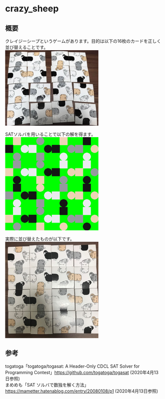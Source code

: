 # crazy_sheep

## 概要
クレイジーシープというゲームがあります。目的は以下の16枚のカードを正しく並び替えることです。  
<img src="conflict.jpg" width="300">  

SATソルバを用いることで以下の解を得ます。  
<img src="result/ans1.png" width="300">  

実際に並び替えたものが以下です。  
<img src="result/ans1_real.jpg" width="300">  

## 参考
togatoga「togatoga/togasat: A Header-Only CDCL SAT Solver for Programming Contest」https://github.com/togatoga/togasat (2020年4月13日参照)  
まめめも「SAT ソルバで数独を解く方法」https://mametter.hatenablog.com/entry/20080108/p1 (2020年4月13日参照)
